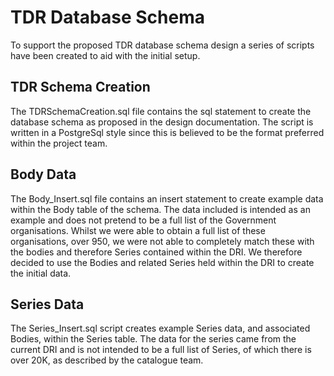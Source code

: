 # TDR Database Schema

To support the proposed TDR database schema design a series of scripts have been created
to aid with the initial setup.

## TDR Schema Creation

The TDRSchemaCreation.sql file contains the sql statement to create the database schema as proposed in the design documentation.
The script is written in a PostgreSql style since this is believed to be the format preferred within the project team.

## Body Data

The Body_Insert.sql file contains an insert statement to create example data within the Body table of the schema.
The data included is intended as an example and does not pretend to be a full list of the Government organisations.
Whilst we were able to obtain a full list of these organisations, over 950, we were not able to completely match these with
the bodies and therefore Series contained within the DRI. 
We therefore decided to use the Bodies and related Series held within the DRI to create the initial data.

## Series Data
The Series_Insert.sql script creates example Series data, and associated Bodies, within the Series table. 
The data for the series came from the current DRI and is not intended to be a full list of Series, of which there is over 20K, 
as described by the catalogue team.